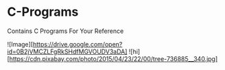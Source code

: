 # C-Programs
Contains C Programs For Your Reference



![Image][https://drive.google.com/open?id=0B2jVMCZLFgRkSHdfMGVOUDV3aDA]
![hi][https://cdn.pixabay.com/photo/2015/04/23/22/00/tree-736885__340.jpg]
